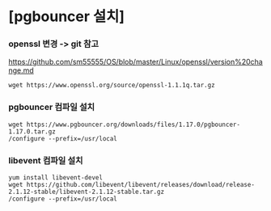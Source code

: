 
# [pgbouncer 설치]


### openssl 변경 -> git 참고
https://github.com/sm55555/OS/blob/master/Linux/openssl/version%20change.md

```
wget https://www.openssl.org/source/openssl-1.1.1q.tar.gz
```
### pgbouncer 컴파일 설치

```
wget https://www.pgbouncer.org/downloads/files/1.17.0/pgbouncer-1.17.0.tar.gz
/configure --prefix=/usr/local
```

### libevent 컴파일 설치

```
yum install libevent-devel
wget https://github.com/libevent/libevent/releases/download/release-2.1.12-stable/libevent-2.1.12-stable.tar.gz
/configure --prefix=/usr/local
```
